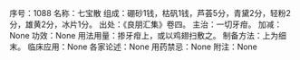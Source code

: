 序号：1088
名称：七宝散
组成：硼砂1钱，枯矾1钱，芦荟5分，青黛2分，轻粉2分，雄黄2分，冰片1分。
出处：《良朋汇集》卷四。
主治：一切牙疳。
加减：None
功效：None
用法用量：掺牙疳上，或以鸡翅扫敷之。
制备方法：上为细末。
临床应用：None
各家论述：None
用药禁忌：None
附注：None
